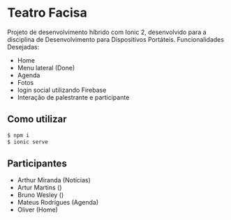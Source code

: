 # Teatro Facisa
Projeto de desenvolvimento híbrido com Ionic 2, desenvolvido para a disciplina de Desenvolvimento para Dispositivos Portáteis.
Funcionalidades Desejadas:
* Home
* Menu lateral (Done)
* Agenda
* Fotos
* login social utilizando Firebase
* Interação de palestrante e participante


## Como utilizar

```bash
$ npm i
$ ionic serve
```

## Participantes
 * Arthur Miranda (Notícias)
 * Artur Martins ()
 * Bruno Wesley ()
 * Mateus Rodrigues (Agenda)
 * Oliver (Home)

